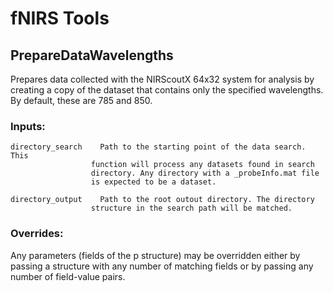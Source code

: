# fNIRS Tools

## PrepareDataWavelengths

Prepares data collected with the NIRScoutX 64x32 system for analysis by
creating a copy of the dataset that contains only the specified
wavelengths. By default, these are 785 and 850.

### Inputs:

	directory_search    Path to the starting point of the data search. This
                      function will process any datasets found in search
                      directory. Any directory with a _probeInfo.mat file
                      is expected to be a dataset.

	directory_output    Path to the root outout directory. The directory
                      structure in the search path will be matched.

### Overrides:

  Any parameters (fields of the p structure) may be overridden either by
  passing a structure with any number of matching fields or by passing
  any number of field-value pairs.
